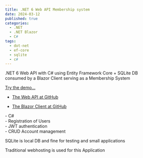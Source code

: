 ```yaml
---
title: .NET 6 Web API Membership system 
date: 2024-03-12
published: true
categories:
  - .NET
  - .NET Blazor
  - C#
tags:
  - dot-net
  - ef-core
  - sqlite
  - c#
---
```



.NET 6 Web API with C# using Entity Framework Core + SQLite DB consumed by a Blazor Client serving as a Membership System


<p><a href="https://blazor.signup.basic.persteenolsen.com" target="_blank" title="Blazor + Web API in .NET 6 Membership System">Try the demo...</a></p>

<ul>
<li>
<a href="https://github.com/persteenolsen/dotnet-6-signup-basic-api" target="_blank">The Web API at GitHub</a>
</li>
<li>

<a href="https://github.com/persteenolsen/blazor-signup-basic" target="_blank">The Blazor Client at GitHub</a>
</li>
</ul>

<p>
- C#<br />
- Registration of Users<br />
- JWT authentication<br />
- CRUD Account management<br />
</p>

<p>SQLite is local DB and fine for testing and small applications</p>

<p>Traditional webhosting is used for this Application</p>